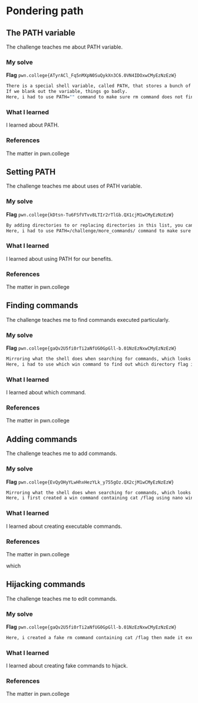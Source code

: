 # Pondering path
## The PATH variable
The challenge teaches me about PATH variable.
### My solve
**Flag** `pwn.college{ATyrACl_Fq5nMXpN0SuQykXn3C6.0VN4IDOxwCMyEzNzEzW}`
```bash
There is a special shell variable, called PATH, that stores a bunch of directory paths in which the shell will search for programs corresponding to commands.
If we blank out the variable, things go badly.
Here, i had to use PATH="" command to make sure rm command does not find the path to /flag and then i used /challenge/run get my flag.
```
### What I learned
I learned about PATH.
### References
The matter in pwn.college


## Setting PATH
The challenge teaches me about uses of PATH variable.
### My solve
**Flag** `pwn.college{kDtsn-Tu6FSfVTvv8LTIr2rTlGb.QX1cjM1wCMyEzNzEzW}`
```bash
By adding directories to or replacing directories in this list, you can expose these programs to be launched using their bare name.
Here, i had to use PATH=/challenge/more_commands/ command to make sure win is in PATH  then i used /challenge/run win get my flag.
```
### What I learned
I learned about using PATH for our benefits.
### References
The matter in pwn.college


## Finding commands
The challenge teaches me to find commands executed particularly.
### My solve
**Flag** `pwn.college{gaQv2U5fi0rTi2aNfUG0GpGll-b.01NzEzNxwCMyEzNzEzW}`
```bash
Mirroring what the shell does when searching for commands, which looks at each directory in $PATH in order and prints the first file it finds whose name matches the argument passed.
Here, i had to use which win command to find out which directory flag is in. Then i used cat /challenge/paths/28323/flag to get my flag.
```
### What I learned
I learned about which command.
### References
The matter in pwn.college


## Adding commands
The challenge teaches me to add commands.
### My solve
**Flag** `pwn.college{EvQyOHyYLwHhxHezYLk_y755gOz.QX2cjM1wCMyEzNzEzW}`
```bash
Mirroring what the shell does when searching for commands, which looks at each directory in $PATH in order and prints the first file it finds whose name matches the argument passed.
Here, i first created a win command containing cat /flag using nano win and then set PATH="/home/hacker:/run/dojo/bin" and made win executable using chmod a+x win and finally did /challenge/run to get the flag.

```
### What I learned
I learned about creating executable commands.
### References
The matter in pwn.college

which
## Hijacking commands
The challenge teaches me to edit commands.
### My solve
**Flag** `pwn.college{gaQv2U5fi0rTi2aNfUG0GpGll-b.01NzEzNxwCMyEzNzEzW}`
```bash
Here, i created a fake rm command containing cat /flag then made it executible using chmod +x rm command and used PATH="/home/hacker:/run/dojo/bin” then used /challenge/run to get the flag.
```
### What I learned
I learned about creating fake commands to hijack.
### References
The matter in pwn.college


